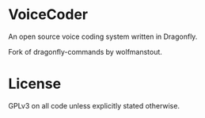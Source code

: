 # VoiceCoder

An open source voice coding system written in Dragonfly.

Fork of dragonfly-commands by wolfmanstout.

# License

GPLv3 on all code unless explicitly stated otherwise.
